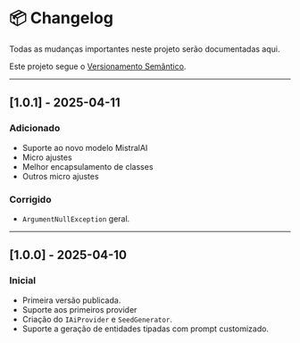 # 📦 Changelog

Todas as mudanças importantes neste projeto serão documentadas aqui.

Este projeto segue o [Versionamento Semântico](https://semver.org/lang/pt-BR/).

---

## [1.0.1] - 2025-04-11
### Adicionado
- Suporte ao novo modelo MistralAI
- Micro ajustes
- Melhor encapsulamento de classes
- Outros micro ajustes

### Corrigido
- `ArgumentNullException` geral.

---

## [1.0.0] - 2025-04-10
### Inicial
- Primeira versão publicada.
- Suporte aos primeiros provider
- Criação do `IAiProvider` e `SeedGenerator`.
- Suporte a geração de entidades tipadas com prompt customizado.